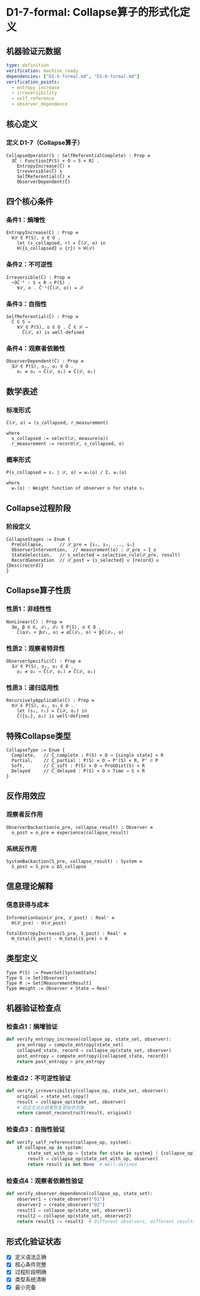 # D1-7-formal: Collapse算子的形式化定义

## 机器验证元数据
```yaml
type: definition
verification: machine_ready
dependencies: ["D1-5-formal.md", "D1-6-formal.md"]
verification_points:
  - entropy_increase
  - irreversibility
  - self_reference
  - observer_dependence
```

## 核心定义

### 定义 D1-7（Collapse算子）
```
CollapseOperator(S : SelfReferentialComplete) : Prop ≡
  ∃Ĉ : Function[P(S) × O → S × R] .
    EntropyIncrease(Ĉ) ∧
    Irreversible(Ĉ) ∧
    SelfReferential(Ĉ) ∧
    ObserverDependent(Ĉ)
```

## 四个核心条件

### 条件1：熵增性
```
EntropyIncrease(Ĉ) : Prop ≡
  ∀𝒮 ∈ P(S), o ∈ O . 
    let (s_collapsed, r) = Ĉ(𝒮, o) in
    H({s_collapsed} ∪ {r}) > H(𝒮)
```

### 条件2：不可逆性
```
Irreversible(Ĉ) : Prop ≡
  ¬∃Ĉ⁻¹ : S × R → P(S) . 
    ∀𝒮, o . Ĉ⁻¹(Ĉ(𝒮, o)) = 𝒮
```

### 条件3：自指性
```
SelfReferential(Ĉ) : Prop ≡
  Ĉ ∈ S → 
    ∀𝒮 ∈ P(S), o ∈ O . Ĉ ∈ 𝒮 → 
      Ĉ(𝒮, o) is well-defined
```

### 条件4：观察者依赖性
```
ObserverDependent(Ĉ) : Prop ≡
  ∃𝒮 ∈ P(S), o₁, o₂ ∈ O . 
    o₁ ≠ o₂ → Ĉ(𝒮, o₁) ≠ Ĉ(𝒮, o₂)
```

## 数学表述

### 标准形式
```
Ĉ(𝒮, o) = (s_collapsed, r_measurement)

where
  s_collapsed := select(𝒮, measure(o))
  r_measurement := record(𝒮, s_collapsed, o)
```

### 概率形式
```
P(s_collapsed = sᵢ | 𝒮, o) = wᵢ(o) / Σⱼ wⱼ(o)

where
  wᵢ(o) : Weight function of observer o for state sᵢ
```

## Collapse过程阶段

### 阶段定义
```
CollapseStages := Enum {
  PreCollapse,      // 𝒮_pre = {s₁, s₂, ..., sₙ}
  ObserverIntervention,  // measurement(o) : 𝒮_pre → I_o
  StateSelection,   // s_selected = selection_rule(𝒮_pre, result)
  RecordGeneration  // 𝒮_post = {s_selected} ∪ {record} ∪ {Desc(record)}
}
```

## Collapse算子性质

### 性质1：非线性性
```
NonLinear(Ĉ) : Prop ≡
  ∃α, β ∈ ℝ, 𝒮₁, 𝒮₂ ∈ P(S), o ∈ O .
    Ĉ(α𝒮₁ + β𝒮₂, o) ≠ αĈ(𝒮₁, o) + βĈ(𝒮₂, o)
```

### 性质2：观察者特异性
```
ObserverSpecific(Ĉ) : Prop ≡
  ∃𝒮 ∈ P(S), o₁, o₂ ∈ O .
    o₁ ≠ o₂ → Ĉ(𝒮, o₁) ≠ Ĉ(𝒮, o₂)
```

### 性质3：递归适用性
```
RecursivelyApplicable(Ĉ) : Prop ≡
  ∀𝒮 ∈ P(S), o₁, o₂ ∈ O .
    let (s₁, r₁) = Ĉ(𝒮, o₁) in
    Ĉ({s₁}, o₂) is well-defined
```

## 特殊Collapse类型

```
CollapseType := Enum {
  Complete,   // Ĉ_complete : P(S) × O → {single state} × R
  Partial,    // Ĉ_partial : P(S) × O → P'(S) × R, P' ⊂ P
  Soft,       // Ĉ_soft : P(S) × O → ProbDist(S) × R
  Delayed     // Ĉ_delayed : P(S) × O × Time → S × R
}
```

## 反作用效应

### 观察者反作用
```
ObserverBackaction(o_pre, collapse_result) : Observer ≡
  o_post = o_pre ⊕ experience(collapse_result)
```

### 系统反作用
```
SystemBackaction(S_pre, collapse_result) : System ≡
  S_post = S_pre ∪ ΔS_collapse
```

## 信息理论解释

### 信息获得与成本
```
InformationGain(𝒮_pre, 𝒮_post) : Real⁺ ≡
  H(𝒮_pre) - H(𝒮_post)

TotalEntropyIncrease(S_pre, S_post) : Real⁺ ≡
  H_total(S_post) - H_total(S_pre) > 0
```

## 类型定义

```
Type P(S) := PowerSet[SystemState]
Type O := Set[Observer]
Type R := Set[MeasurementResult]
Type Weight := Observer × State → Real⁺
```

## 机器验证检查点

### 检查点1：熵增验证
```python
def verify_entropy_increase(collapse_op, state_set, observer):
    pre_entropy = compute_entropy(state_set)
    collapsed_state, record = collapse_op(state_set, observer)
    post_entropy = compute_entropy({collapsed_state, record})
    return post_entropy > pre_entropy
```

### 检查点2：不可逆性验证
```python
def verify_irreversibility(collapse_op, state_set, observer):
    original = state_set.copy()
    result = collapse_op(state_set, observer)
    # 验证无法从结果恢复原始状态集
    return cannot_reconstruct(result, original)
```

### 检查点3：自指性验证
```python
def verify_self_reference(collapse_op, system):
    if collapse_op in system:
        state_set_with_op = {state for state in system} | {collapse_op}
        result = collapse_op(state_set_with_op, observer)
        return result is not None  # Well-defined
```

### 检查点4：观察者依赖性验证
```python
def verify_observer_dependence(collapse_op, state_set):
    observer1 = create_observer("O1")
    observer2 = create_observer("O2")
    result1 = collapse_op(state_set, observer1)
    result2 = collapse_op(state_set, observer2)
    return result1 != result2  # Different observers, different results
```

## 形式化验证状态
- [x] 定义语法正确
- [x] 核心条件完整
- [x] 过程阶段明确
- [x] 类型系统清晰
- [x] 最小完备